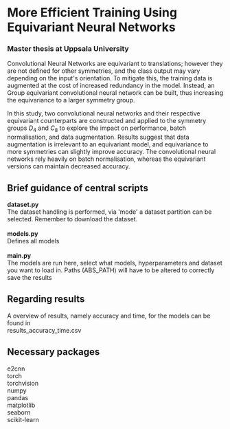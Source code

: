 # More Efficient Training Using Equivariant Neural Networks
### Master thesis at Uppsala University
Convolutional Neural Networks are equivariant to translations; however they are not defined for other symmetries, and the class output may vary depending on the input's orientation. To mitigate this, the training data is augmented at the cost of increased redundancy in the model. Instead, an Group equivariant convolutional neural network can be built, thus increasing the equivariance to a larger symmetry group. 

In this study, two convolutional neural networks and their respective equivariant counterparts are constructed and applied to the symmetry groups $D_4$ and $C_8$ to explore the impact on performance, batch normalisation, and data augmentation. Results suggest that data augmentation is irrelevant to an equivariant model, and equivariance to more symmetries can slightly improve accuracy. The convolutional neural networks rely heavily on batch normalisation, whereas the equivariant versions can maintain decreased accuracy.

## Brief guidance of central scripts
**dataset.py** <br />
The dataset handling is performed, via 'mode' a dataset partition can be selected. Remember to download the dataset. \
<br />
**models.py** <br />
Defines all models \
<br />
**main.py** <br />
The models are run here, select what models, hyperparameters and dataset you want to load in. Paths (ABS_PATH) will have to be altered to correctly save the results 

## Regarding results
A overview of results, namely accuracy and time, for the models can be found in \
results_accuracy_time.csv

## Necessary packages
e2cnn  <br />
torch  <br />
torchvision  <br />
numpy  <br />
pandas  <br />
matplotlib  <br />
seaborn  <br />
scikit-learn 

